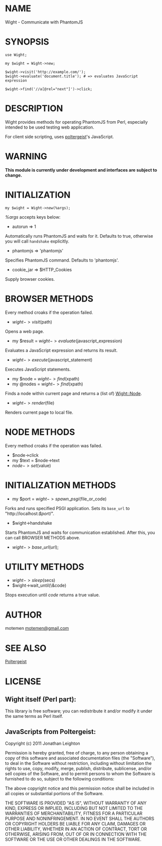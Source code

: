 # NAME

Wight - Communicate with PhantomJS

# SYNOPSIS

    use Wight;

    my $wight = Wight->new;

    $wight->visit('http://example.com/');
    $wight->evaluate('document.title'); # => evaluates JavaScript expression

    $wight->find('//a[@rel="next"]')->click;

# DESCRIPTION

Wight provides methods for operating PhantomJS from Perl,
especially intended to be used testing web application.

For client side scripting, uses [poltergeist](https://github.com/jonleighton/poltergeist)'s JavaScript.

# WARNING

__This module is currently under development and interfaces are
subject to change.__

# INITIALIZATION

    my $wight = Wight->new(%args);

_%args_ accepts keys below:

- autorun => 1

Automatically runs PhantomJS and waits for it.
Defaults to true, otherwise you will call `handshake` explicitly.

- phantomjs => 'phantomjs'

Specifies PhantomJS command. Defaults to 'phantomjs'.

- cookie\_jar => $HTTP\_Cookies

Supply browser cookies.

# BROWSER METHODS

Every method croaks if the operation failed.

- $wight->visit($path)

Opens a web page.

- my $result = $wight->evaluate($javascript\_expression)

Evaluates a JavaScript expression and returns its result.

- $wight->execute($javascript\_statement)

Executes JavaScript statements.

- my $node  = $wight->find($xpath)
- my @nodes = $wight->find($xpath)

Finds a node within current page and returns a (list of) [Wight::Node](http://search.cpan.org/perldoc?Wight::Node).

- $wight->render($file)

Renders current page to local file.

# NODE METHODS

Every method croaks if the operation was failed.

- $node->click
- my $text = $node->text
- $node->set($value)

# INITIALIZATION METHODS

- my $port = $wight->spawn\_psgi($file\_or\_code)

Forks and runs specified PSGI application.
Sets its `base_url` to "http://localhost:_$port_/".

- $wight->handshake

Starts PhantomJS and waits for communication established.
After this, you can call BROWSER METHODS above.

- $wight->base\_url($url);

# UTILITY METHODS

- $wight->sleep($secs)
- $wight->wait\_until(\\&code)

Stops execution until _code_ returns a true value.

# AUTHOR

motemen <motemen@gmail.com>

# SEE ALSO

[Poltergeist](https://github.com/jonleighton/poltergeist)

# LICENSE

## Wight itself (Perl part):

This library is free software; you can redistribute it and/or modify
it under the same terms as Perl itself.

## JavaScripts from Poltergeist:

Copyright (c) 2011 Jonathan Leighton

Permission is hereby granted, free of charge, to any person obtaining
a copy of this software and associated documentation files (the
"Software"), to deal in the Software without restriction, including
without limitation the rights to use, copy, modify, merge, publish,
distribute, sublicense, and/or sell copies of the Software, and to
permit persons to whom the Software is furnished to do so, subject to
the following conditions:

The above copyright notice and this permission notice shall be
included in all copies or substantial portions of the Software.

THE SOFTWARE IS PROVIDED "AS IS", WITHOUT WARRANTY OF ANY KIND,
EXPRESS OR IMPLIED, INCLUDING BUT NOT LIMITED TO THE WARRANTIES OF
MERCHANTABILITY, FITNESS FOR A PARTICULAR PURPOSE AND
NONINFRINGEMENT. IN NO EVENT SHALL THE AUTHORS OR COPYRIGHT HOLDERS BE
LIABLE FOR ANY CLAIM, DAMAGES OR OTHER LIABILITY, WHETHER IN AN ACTION
OF CONTRACT, TORT OR OTHERWISE, ARISING FROM, OUT OF OR IN CONNECTION
WITH THE SOFTWARE OR THE USE OR OTHER DEALINGS IN THE SOFTWARE.